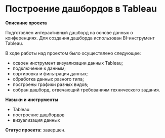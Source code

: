 # Построение дашбордов в Tableau

**Описание проекта**

Подготовлен интерактивный дашборд на основе данных о конференциях. Для создания дашборда использован BI-инструмент Tableau. 

В ходе работы над проектом было осуществлено следующее:
- освоен инструмент визуализации данных Tableau;
- подключение к данным;
- сортировка и фильтрация данных;
- обработка данных разного типа;
- построены графики разных видов;
- собран дашборд, отвечающий требованиям технического задания.

**Навыки и инструменты**

- Tableau
- построение дашбордов
- визуализация данных



**Статус проекта:** завершен.
